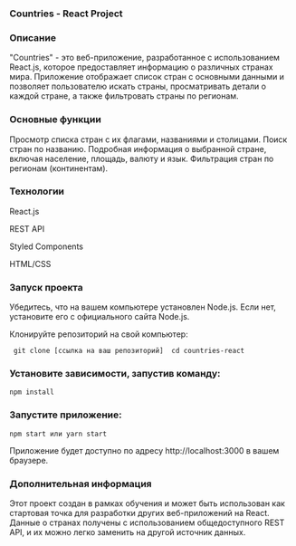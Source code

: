 ### Countries - React Project


### Описание

"Countries" - это веб-приложение, разработанное с использованием React.js, которое предоставляет информацию о различных странах мира. Приложение отображает список стран с основными данными и позволяет пользователю искать страны, просматривать детали о каждой стране, а также фильтровать страны по регионам.

### Основные функции

  Просмотр списка стран с их флагами, названиями и столицами.
  Поиск стран по названию.
  Подробная информация о выбранной стране, включая население, площадь, валюту и язык.
  Фильтрация стран по регионам (континентам).

### Технологии

  React.js 

  REST API

  Styled Components

  HTML/CSS


### Запуск проекта

  Убедитесь, что на вашем компьютере установлен Node.js. Если нет, установите его с официального сайта Node.js.

  Клонируйте репозиторий на свой компьютер:


` git clone [ссылка на ваш репозиторий] 
  cd countries-react`


### Установите зависимости, запустив команду:

`npm install`

### Запустите приложение:

`npm start или yarn start` 

Приложение будет доступно по адресу http://localhost:3000 в вашем браузере.

### Дополнительная информация

Этот проект создан в рамках обучения и может быть использован как стартовая точка для разработки других веб-приложений на React.
Данные о странах получены с использованием общедоступного REST API, и их можно легко заменить на другой источник данных.



    
